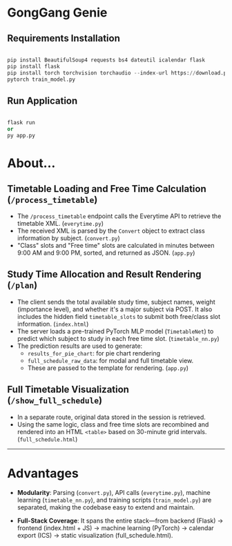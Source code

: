 # GongGang Genie


## Requirements Installation
```python

pip install BeautifulSoup4 requests bs4 dateutil icalendar flask 
pip install flask
pip install torch torchvision torchaudio --index-url https://download.pytorch.org/whl/cpu
pytorch train_model.py


```

## Run Application

```python

flask run
or
py app.py

```

# About…

## **Timetable Loading and Free Time Calculation (`/process_timetable`)**

- The `/process_timetable` endpoint calls the Everytime API to retrieve the timetable XML. (`everytime.py`)
- The received XML is parsed by the `Convert` object to extract class information by subject. (`convert.py`)
- "Class" slots and "Free time" slots are calculated in minutes between 9:00 AM and 9:00 PM, sorted, and returned as JSON. (`app.py`)

## **Study Time Allocation and Result Rendering (`/plan`)**

- The client sends the total available study time, subject names, weight (importance level), and whether it's a major subject via POST. It also includes the hidden field `timetable_slots` to submit both free/class slot information. (`index.html`)
- The server loads a pre-trained PyTorch MLP model (`TimetableNet`) to predict which subject to study in each free time slot. (`timetable_nn.py`)
- The prediction results are used to generate:
    - `results_for_pie_chart`: for pie chart rendering
    - `full_schedule_raw_data`: for modal and full timetable view.
    - These are passed to the template for rendering. (`app.py`)



## **Full Timetable Visualization (`/show_full_schedule`)**

- In a separate route, original data stored in the session is retrieved.
- Using the same logic, class and free time slots are recombined and rendered into an HTML `<table>` based on 30-minute grid intervals. (`full_schedule.html`)

---

# Advantages

- **Modularity**: Parsing (`convert.py`), API calls (`everytime.py`), machine learning (`timetable_nn.py`), and training scripts (`train_model.py`) are separated, making the codebase easy to extend and maintain.

- **Full-Stack Coverage**: It spans the entire stack—from backend (Flask) → frontend (index.html + JS) → machine learning (PyTorch) → calendar export (ICS) → static visualization (full_schedule.html).

